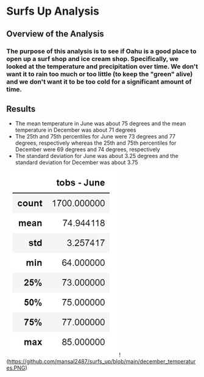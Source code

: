 # Surfs Up Analysis

## Overview of the Analysis

### The purpose of this analysis is to see if Oahu is a good place to open up a surf shop and ice cream shop. Specifically, we looked at the temperature and precipitation over time. We don't want it to rain too much or too little (to keep the "green" alive) and we don't want it to be too cold for a significant amount of time.

## Results

* The mean temperature in June was about 75 degrees and the mean temperature in December was about 71 degrees
* The 25th and 75th percentiles for June were 73 degrees and 77 degrees, respectively whereas the  25th and 75th percentiles for December were 69 degrees and 74 degrees, respectively
* The standard deviation for June was about 3.25 degrees and the standard deviation for December was about 3.75

![](https://github.com/mansal2487/surfs_up/blob/main/june_temperatures.PNG) !(https://github.com/mansal2487/surfs_up/blob/main/december_temperatures.PNG)
